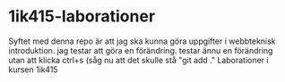 1ik415-laborationer
===================
Syftet med denna repo är att jag ska kunna göra uppgifter i webbteknisk introduktion. 
jag testar att göra en förändring.
testar ännu en förändring utan att klicka ctrl+s
(såg nu att det skulle stå "git add ."
Laborationer i kursen 1ik415
